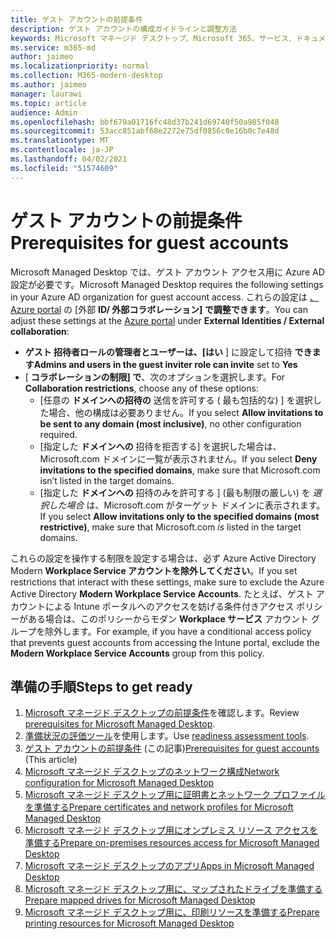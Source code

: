 ```yaml
---
title: ゲスト アカウントの前提条件
description: ゲスト アカウントの構成ガイドラインと調整方法
keywords: Microsoft マネージド デスクトップ、Microsoft 365、サービス、ドキュメント
ms.service: m365-md
author: jaimeo
ms.localizationpriority: normal
ms.collection: M365-modern-desktop
ms.author: jaimeo
manager: laurawi
ms.topic: article
audience: Admin
ms.openlocfilehash: bbf679a01716fc48d37b241d69740f50a985f048
ms.sourcegitcommit: 53acc851abf68e2272e75df0856c0e16b0c7e48d
ms.translationtype: MT
ms.contentlocale: ja-JP
ms.lasthandoff: 04/02/2021
ms.locfileid: "51574609"
---
```

# <a name="prerequisites-for-guest-accounts"></a><span data-ttu-id="f86ff-104">ゲスト アカウントの前提条件</span><span class="sxs-lookup"><span data-stu-id="f86ff-104">Prerequisites for guest accounts</span></span>

<span data-ttu-id="f86ff-105">Microsoft Managed Desktop では、ゲスト アカウント アクセス用に Azure AD設定が必要です。</span><span class="sxs-lookup"><span data-stu-id="f86ff-105">Microsoft Managed Desktop requires the following settings in your Azure AD organization for guest account access.</span></span> <span data-ttu-id="f86ff-106">これらの設定は [、Azure portal](https://portal.azure.com) の [外部 **ID/ 外部コラボレーション] で調整できます**。</span><span class="sxs-lookup"><span data-stu-id="f86ff-106">You can adjust these settings at the [Azure portal](https://portal.azure.com) under **External Identities / External collaboration**:</span></span>

-   <span data-ttu-id="f86ff-107">**ゲスト 招待者ロールの管理者とユーザーは、[はい** ] に設定して招待 **できます**</span><span class="sxs-lookup"><span data-stu-id="f86ff-107">**Admins and users in the guest inviter role can invite** set to **Yes**</span></span>
-   <span data-ttu-id="f86ff-108">[ **コラボレーションの制限] で**、次のオプションを選択します。</span><span class="sxs-lookup"><span data-stu-id="f86ff-108">For **Collaboration restrictions**, choose any of these options:</span></span>
    -   <span data-ttu-id="f86ff-109">[任意の **ドメインへの招待の** 送信を許可する ( 最も包括的な) ] を選択した場合、他の構成は必要ありません。</span><span class="sxs-lookup"><span data-stu-id="f86ff-109">If you select **Allow invitations to be sent to any domain (most inclusive)**, no other configuration required.</span></span>
    -   <span data-ttu-id="f86ff-110">[指定した **ドメインへの** 招待を拒否する] を選択した場合は、Microsoft.com ドメインに一覧が表示されません。</span><span class="sxs-lookup"><span data-stu-id="f86ff-110">If you select **Deny invitations to the specified domains**, make sure that Microsoft.com isn’t listed in the target domains.</span></span>
    -   <span data-ttu-id="f86ff-111">[指定した **ドメインへの** 招待のみを許可する ] (最も制限の厳しい) を *選択した場合* は、Microsoft.com がターゲット ドメインに表示されます。</span><span class="sxs-lookup"><span data-stu-id="f86ff-111">If you select **Allow invitations only to the specified domains (most restrictive)**, make sure that Microsoft.com *is* listed in the target domains.</span></span>

<span data-ttu-id="f86ff-112">これらの設定を操作する制限を設定する場合は、必ず Azure Active Directory Modern **Workplace Service アカウントを除外してください**。</span><span class="sxs-lookup"><span data-stu-id="f86ff-112">If you set restrictions that interact with these settings, make sure to exclude the Azure Active Directory **Modern Workplace Service Accounts**.</span></span> <span data-ttu-id="f86ff-113">たとえば、ゲスト アカウントによる Intune ポータルへのアクセスを妨げる条件付きアクセス ポリシーがある場合は、このポリシーからモダン **Workplace サービス** アカウント グループを除外します。</span><span class="sxs-lookup"><span data-stu-id="f86ff-113">For example, if you have a conditional access policy that prevents guest accounts from accessing the Intune portal, exclude the **Modern Workplace Service Accounts** group from this policy.</span></span>

## <a name="steps-to-get-ready"></a><span data-ttu-id="f86ff-114">準備の手順</span><span class="sxs-lookup"><span data-stu-id="f86ff-114">Steps to get ready</span></span>

1. <span data-ttu-id="f86ff-115">[Microsoft マネージド デスクトップの前提条件](prerequisites.md)を確認します。</span><span class="sxs-lookup"><span data-stu-id="f86ff-115">Review [prerequisites for Microsoft Managed Desktop](prerequisites.md).</span></span>
2. <span data-ttu-id="f86ff-116">[準備状況の評価ツール](readiness-assessment-tool.md)を使用します。</span><span class="sxs-lookup"><span data-stu-id="f86ff-116">Use [readiness assessment tools](readiness-assessment-tool.md).</span></span>
3. <span data-ttu-id="f86ff-117">[ゲスト アカウントの前提条件](guest-accounts.md) (この記事)</span><span class="sxs-lookup"><span data-stu-id="f86ff-117">[Prerequisites for guest accounts](guest-accounts.md) (This article)</span></span>
4. [<span data-ttu-id="f86ff-118">Microsoft マネージド デスクトップのネットワーク構成</span><span class="sxs-lookup"><span data-stu-id="f86ff-118">Network configuration for Microsoft Managed Desktop</span></span>](network.md)
5. [<span data-ttu-id="f86ff-119">Microsoft マネージド デスクトップ用に証明書とネットワーク プロファイルを準備する</span><span class="sxs-lookup"><span data-stu-id="f86ff-119">Prepare certificates and network profiles for Microsoft Managed Desktop</span></span>](certs-wifi-lan.md)
6. [<span data-ttu-id="f86ff-120">Microsoft マネージド デスクトップ用にオンプレミス リソース アクセスを準備する</span><span class="sxs-lookup"><span data-stu-id="f86ff-120">Prepare on-premises resources access for Microsoft Managed Desktop</span></span>](authentication.md)
7. [<span data-ttu-id="f86ff-121">Microsoft マネージド デスクトップのアプリ</span><span class="sxs-lookup"><span data-stu-id="f86ff-121">Apps in Microsoft Managed Desktop</span></span>](apps.md)
8. [<span data-ttu-id="f86ff-122">Microsoft マネージド デスクトップ用に、マップされたドライブを準備する</span><span class="sxs-lookup"><span data-stu-id="f86ff-122">Prepare mapped drives for Microsoft Managed Desktop</span></span>](mapped-drives.md)
9. [<span data-ttu-id="f86ff-123">Microsoft マネージド デスクトップ用に、印刷リソースを準備する</span><span class="sxs-lookup"><span data-stu-id="f86ff-123">Prepare printing resources for Microsoft Managed Desktop</span></span>](printing.md)